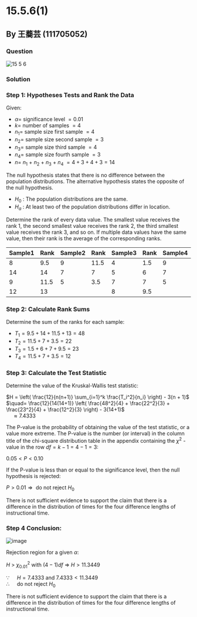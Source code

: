 # 15.5.6(1)
## By 王蕎芸 (111705052)

### Question
![15 5 6](https://github.com/HWTeng-Course/202402-Statistics/assets/170784151/537a76cf-bae9-4139-b91c-67432a324311)

### Solution

### Step 1: Hypotheses Tests and Rank the Data
Given:

- $\alpha =$ $\text{significance level}$ $= 0.01$
- $k =$ $\text{number of samples}$ $= 4$
-  $n_1 =$ $\text{sample size first sample}$ $= 4$
-  $n_2 =$ $\text{sample size second sample}$ $= 3$
-  $n_3 =$ $\text{sample size third sample}$ $= 4$
-  $n_4 =$ $\text{sample size fourth sample}$ $= 3$
-  $n =$ $n_1$ + $n_2$ + $n_3$ + $n_4$ $= 4 + 3 + 4 + 3 = 14$

The null hypothesis states that there is no difference between the population distributions. The alternative hypothesis states the opposite of the null hypothesis.

-  $H_0$ : $\text{The population distributions are the same.}$<br>
-  $H_a$ : $\text{At least two of the population distributions differ in location.}$<br>

Determine the rank of every data value. The smallest value receives the rank 1, the second smallest value receives the rank 2, the third smallest value receives the rank 3, and so on. If multiple data values have the same value, then their rank is the average of the corresponding ranks.

| Sample1  | Rank     | Sample2  | Rank     | Sample3  | Rank     | Sample4  | Rank     |
|----------|----------|----------|----------|----------|----------|----------|----------|
| 8        | 9.5      | 9        | 11.5     | 4        | 1.5      | 9        | 11.5     |
| 14       | 14       | 7        | 7        | 5        | 6        | 7        | 7        |
| 9        | 11.5     | 5        | 3.5      | 7        | 7        | 5        | 3.5      |
| 12       | 13       |          |          | 8        | 9.5      |          |          |

### Step 2: Calculate Rank Sums

Determine the sum of the ranks for each sample:

-  $T_1 = 9.5 + 14 + 11.5 + 13 = 48$<br>
-  $T_2 = 11.5 + 7 + 3.5 = 22$<br>
-  $T_3 = 1.5 + 6 + 7 + 9.5 = 23$<br>
-  $T_4 = 11.5 + 7 + 3.5 = 12$<br>

### Step 3: Calculate the Test Statistic

Determine the value of the Kruskal-Wallis test statistic:

$H = \left( \frac{12}{n(n+1)} \sum_{i=1}^k \frac{T_i^2}{n_i} \right) - 3(n + 1)$<br>
$\quad= \frac{12}{14(14+1)} \left( \frac{48^2}{4} + \frac{22^2}{3} + \frac{23^2}{4} + \frac{12^2}{3} \right) - 3(14+1)$<br>
$\quad\approx 7.4333$<br>

The P-value is the probability of obtaining the value of the test statistic, or a value more extreme. The P-value is the number (or interval) in the column title of the chi-square distribution table in the appendix containing the $\chi^2$ - value in the row $df = k - 1 = 4 - 1 = 3$:

$0.05 < P < 0.10$

If the P-value is less than or equal to the significance level, then the null hypothesis is rejected:

$P > 0.01 \Rightarrow \text{ do not reject } H_0$

There is not sufficient evidence to support the claim that there is a difference in the distribution of times for the four difference lengths of instructional time.

### Step 4 Conclusion:

![image](https://github.com/HWTeng-Course/202402-Statistics/assets/170784151/df8c4a89-bb75-4fa4-bc1b-220850fe0a60)

Rejection region for a given $\alpha$: 

$H$ > $\chi^2_{0.01}$ with $(4 - 1)df$ $\Rightarrow$ $H > 11.3449$

$\because\quad$ $H = 7.4333$ and $7.4333 < 11.3449$<br>
$\therefore\quad$ $\text{ do not reject } H_0$<br>

There is not sufficient evidence to support the claim that there is a difference in the distribution of times for the four difference lengths of instructional time.
